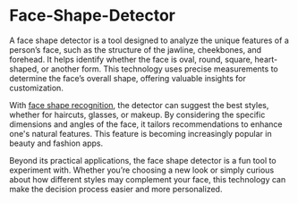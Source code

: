 # Face-Shape-Detector
A face shape detector is a tool designed to analyze the unique features of a person’s face, such as the structure of the jawline, cheekbones, and forehead. It helps identify whether the face is oval, round, square, heart-shaped, or another form. This technology uses precise measurements to determine the face’s overall shape, offering valuable insights for customization.

With [face shape recognition](https://faceshapedetector.co/), the detector can suggest the best styles, whether for haircuts, glasses, or makeup. By considering the specific dimensions and angles of the face, it tailors recommendations to enhance one's natural features. This feature is becoming increasingly popular in beauty and fashion apps.

Beyond its practical applications, the face shape detector is a fun tool to experiment with. Whether you’re choosing a new look or simply curious about how different styles may complement your face, this technology can make the decision process easier and more personalized.
